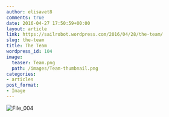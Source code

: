 ```yaml
---
author: elisavet8
comments: true
date: 2016-04-27 17:50:59+00:00
layout: article
link: https://sailrobot.wordpress.com/2016/04/28/the-team/
slug: the-team
title: The Team
wordpress_id: 104
image:
  teaser: Team.png
  path: /images/Team-thumbnail.png
categories:
- articles
post_format:
- Image
---
```


![File_004](https://sailrobot.files.wordpress.com/2016/04/file_004.jpeg)
